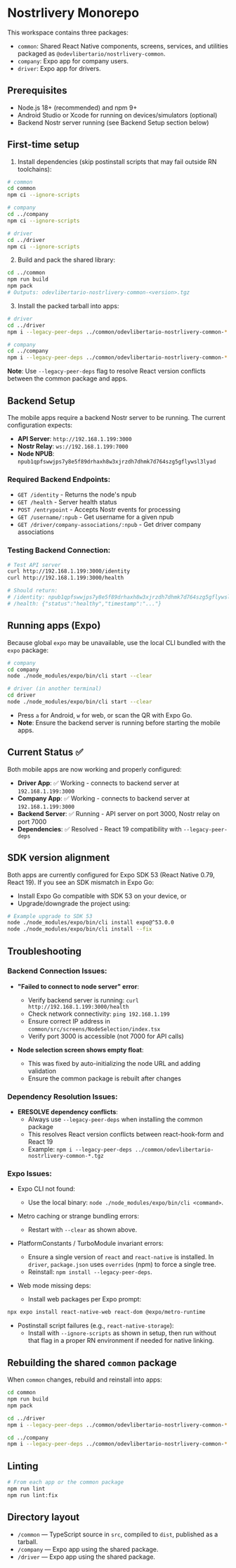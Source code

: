 # Nostrlivery Monorepo

This workspace contains three packages:

- `common`: Shared React Native components, screens, services, and utilities packaged as `@odevlibertario/nostrlivery-common`.
- `company`: Expo app for company users.
- `driver`: Expo app for drivers.

## Prerequisites

- Node.js 18+ (recommended) and npm 9+
- Android Studio or Xcode for running on devices/simulators (optional)
- Backend Nostr server running (see Backend Setup section below)

## First-time setup

1) Install dependencies (skip postinstall scripts that may fail outside RN toolchains):

```bash
# common
cd common
npm ci --ignore-scripts

# company
cd ../company
npm ci --ignore-scripts

# driver
cd ../driver
npm ci --ignore-scripts
```

2) Build and pack the shared library:

```bash
cd ../common
npm run build
npm pack
# Outputs: odevlibertario-nostrlivery-common-<version>.tgz
```

3) Install the packed tarball into apps:

```bash
# driver
cd ../driver
npm i --legacy-peer-deps ../common/odevlibertario-nostrlivery-common-*.tgz

# company
cd ../company
npm i --legacy-peer-deps ../common/odevlibertario-nostrlivery-common-*.tgz
```

**Note**: Use `--legacy-peer-deps` flag to resolve React version conflicts between the common package and apps.

## Backend Setup

The mobile apps require a backend Nostr server to be running. The current configuration expects:

- **API Server**: `http://192.168.1.199:3000`
- **Nostr Relay**: `ws://192.168.1.199:7000`
- **Node NPUB**: `npub1qpfswwjps7y8e5f89drhaxh8w3xjrzdh7dhmk7d764szg5gflywsl3lyad`

### Required Backend Endpoints:
- `GET /identity` - Returns the node's npub
- `GET /health` - Server health status
- `POST /entrypoint` - Accepts Nostr events for processing
- `GET /username/:npub` - Get username for a given npub
- `GET /driver/company-associations/:npub` - Get driver company associations

### Testing Backend Connection:
```bash
# Test API server
curl http://192.168.1.199:3000/identity
curl http://192.168.1.199:3000/health

# Should return:
# /identity: npub1qpfswwjps7y8e5f89drhaxh8w3xjrzdh7dhmk7d764szg5gflywsl3lyad
# /health: {"status":"healthy","timestamp":"..."}
```

## Running apps (Expo)

Because global `expo` may be unavailable, use the local CLI bundled with the `expo` package:

```bash
# company
cd company
node ./node_modules/expo/bin/cli start --clear

# driver (in another terminal)
cd driver
node ./node_modules/expo/bin/cli start --clear
```

- Press `a` for Android, `w` for web, or scan the QR with Expo Go.
- **Note**: Ensure the backend server is running before starting the mobile apps.

## Current Status ✅

Both mobile apps are now working and properly configured:
- **Driver App**: ✅ Working - connects to backend server at `192.168.1.199:3000`
- **Company App**: ✅ Working - connects to backend server at `192.168.1.199:3000`
- **Backend Server**: ✅ Running - API server on port 3000, Nostr relay on port 7000
- **Dependencies**: ✅ Resolved - React 19 compatibility with `--legacy-peer-deps`

## SDK version alignment

Both apps are currently configured for Expo SDK 53 (React Native 0.79, React 19). If you see an SDK mismatch in Expo Go:

- Install Expo Go compatible with SDK 53 on your device, or
- Upgrade/downgrade the project using:

```bash
# Example upgrade to SDK 53
node ./node_modules/expo/bin/cli install expo@^53.0.0
node ./node_modules/expo/bin/cli install --fix
```

## Troubleshooting

### Backend Connection Issues:
- **"Failed to connect to node server" error**:
  - Verify backend server is running: `curl http://192.168.1.199:3000/health`
  - Check network connectivity: `ping 192.168.1.199`
  - Ensure correct IP address in `common/src/screens/NodeSelection/index.tsx`
  - Verify port 3000 is accessible (not 7000 for API calls)

- **Node selection screen shows empty float**:
  - This was fixed by auto-initializing the node URL and adding validation
  - Ensure the common package is rebuilt after changes

### Dependency Resolution Issues:
- **ERESOLVE dependency conflicts**:
  - Always use `--legacy-peer-deps` when installing the common package
  - This resolves React version conflicts between react-hook-form and React 19
  - Example: `npm i --legacy-peer-deps ../common/odevlibertario-nostrlivery-common-*.tgz`

### Expo Issues:
- Expo CLI not found:
  - Use the local binary: `node ./node_modules/expo/bin/cli <command>`.

- Metro caching or strange bundling errors:
  - Restart with `--clear` as shown above.

- PlatformConstants / TurboModule invariant errors:
  - Ensure a single version of `react` and `react-native` is installed. In `driver`, `package.json` uses `overrides` (npm) to force a single tree.
  - Reinstall: `npm install --legacy-peer-deps`.

- Web mode missing deps:
  - Install web packages per Expo prompt:

```bash
npx expo install react-native-web react-dom @expo/metro-runtime
```

- Postinstall script failures (e.g., `react-native-storage`):
  - Install with `--ignore-scripts` as shown in setup, then run without that flag in a proper RN environment if needed for native linking.

## Rebuilding the shared `common` package

When `common` changes, rebuild and reinstall into apps:

```bash
cd common
npm run build
npm pack

cd ../driver
npm i --legacy-peer-deps ../common/odevlibertario-nostrlivery-common-*.tgz

cd ../company
npm i --legacy-peer-deps ../common/odevlibertario-nostrlivery-common-*.tgz
```

## Linting

```bash
# From each app or the common package
npm run lint
npm run lint:fix
```

## Directory layout

- `/common` — TypeScript source in `src`, compiled to `dist`, published as a tarball.
- `/company` — Expo app using the shared package.
- `/driver` — Expo app using the shared package.
